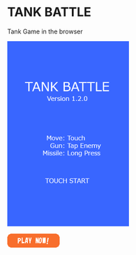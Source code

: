 # TANK BATTLE

Tank Game in the browser

![Screen Shot](./img/screenshot.gif "Screen Shot")

[![PLAY NOW!](./img/playnow.gif "PLAY NOW!")](https://hansel-no-kioku.github.io/tank-battle/1.2.0/)
